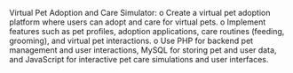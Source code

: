  Virtual Pet Adoption and Care Simulator: 
    o Create a virtual pet adoption platform where users can adopt and care for virtual pets. 
    o Implement features such as pet profiles, adoption applications, care routines (feeding, grooming), and virtual pet interactions. 
    o Use PHP for backend pet management and user interactions, MySQL for storing pet and user data, and JavaScript for interactive pet care simulations and user interfaces. 
